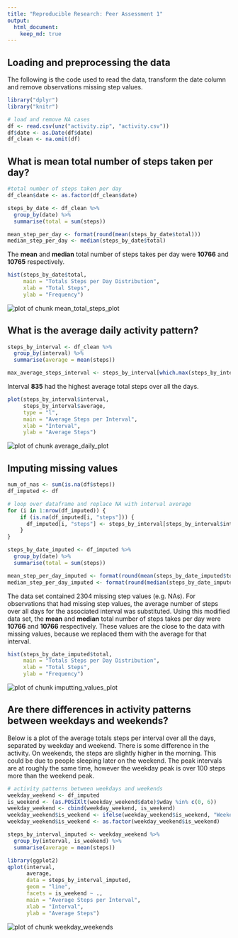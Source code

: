```yaml
---
title: "Reproducible Research: Peer Assessment 1"
output: 
  html_document:
    keep_md: true
---
```


## Loading and preprocessing the data

The following is the code used to read the data, transform the date column and remove observations missing step values.


```r
library("dplyr")
library("knitr")

# load and remove NA cases
df <- read.csv(unz("activity.zip", "activity.csv"))
df$date <- as.Date(df$date)
df_clean <- na.omit(df)
```

## What is mean total number of steps taken per day?


```r
#total number of steps taken per day
df_clean$date <- as.factor(df_clean$date)

steps_by_date <- df_clean %>%
  group_by(date) %>%
  summarise(total = sum(steps))

mean_step_per_day <- format(round(mean(steps_by_date$total)))
median_step_per_day <- median(steps_by_date$total)
```

The **mean** and **median** total number of steps takes per day were **10766** and 
**10765** respectively.


```r
hist(steps_by_date$total,
     main = "Totals Steps per Day Distribution",
     xlab = "Total Steps",
     ylab = "Frequency")
```

![plot of chunk mean_total_steps_plot](figure/mean_total_steps_plot-1.png) 

## What is the average daily activity pattern?


```r
steps_by_interval <- df_clean %>%
  group_by(interval) %>%
  summarise(average = mean(steps))

max_average_steps_interval <- steps_by_interval[which.max(steps_by_interval$average), ]$interval
```

Interval **835** had the highest average total steps over all the days.


```r
plot(steps_by_interval$interval, 
     steps_by_interval$average, 
     type = "l", 
     main = "Average Steps per Interval", 
     xlab = "Interval", 
     ylab = "Average Steps")
```

![plot of chunk average_daily_plot](figure/average_daily_plot-1.png) 

## Imputing missing values


```r
num_of_nas <- sum(is.na(df$steps))
df_imputed <- df

# loop over dataframe and replace NA with interval average
for (i in 1:nrow(df_imputed)) {
    if (is.na(df_imputed[i, "steps"])) {
      df_imputed[i, "steps"] <- steps_by_interval[steps_by_interval$interval == df_imputed[i, "interval"], ]$average
    }
}

steps_by_date_imputed <- df_imputed %>%
  group_by(date) %>%
  summarise(total = sum(steps))

mean_step_per_day_imputed <- format(round(mean(steps_by_date_imputed$total)))
median_step_per_day_imputed <- format(round(median(steps_by_date_imputed$total)))
```

The data set contained 2304 missing step values (e.g. NAs). For observations that had missing step values, 
the average number of steps over all days for the associated interval was substituted. Using this modified data set, the 
**mean** and **median** total number of steps takes per day were **10766** and 
**10766** respectively. These values are the close to the data with missing values, because we replaced
them with the average for that interval.


```r
hist(steps_by_date_imputed$total,
     main = "Totals Steps per Day Distribution",
     xlab = "Total Steps",
     ylab = "Frequency")
```

![plot of chunk imputting_values_plot](figure/imputting_values_plot-1.png) 

## Are there differences in activity patterns between weekdays and weekends?

Below is a plot of the average totals steps per interval over all the days, separated by weekday and weekend. There is 
some difference in the activity. On weekends, the steps are slightly higher in the morning. This could be due to people
sleeping later on the weekend. The peak intervals are at roughly the same time, however the weekday peak is over 100 
steps more than the weekend peak.


```r
# activity patterns between weekdays and weekends
weekday_weekend <- df_imputed
is_weekend <- (as.POSIXlt(weekday_weekend$date)$wday %in% c(0, 6))
weekday_weekend <- cbind(weekday_weekend, is_weekend)
weekday_weekend$is_weekend <- ifelse(weekday_weekend$is_weekend, "Weekend", "Weekday")
weekday_weekend$is_weekend <- as.factor(weekday_weekend$is_weekend)

steps_by_interval_imputed <- weekday_weekend %>%
  group_by(interval, is_weekend) %>%
  summarise(average = mean(steps))

library(ggplot2)
qplot(interval,
      average,
      data = steps_by_interval_imputed,
      geom = "line",
      facets = is_weekend ~ .,
      main = "Average Steps per Interval",
      xlab = "Interval",
      ylab = "Average Steps")   
```

![plot of chunk weekday_weekends](figure/weekday_weekends-1.png) 
